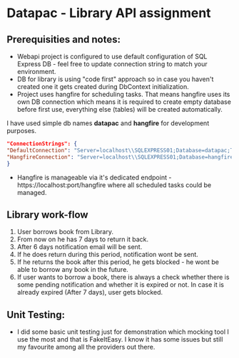 # Datapac - Library API assignment

## Prerequisities and notes:

 - Webapi project is configured to use default configuration of SQL Express DB - feel free to update connection string to match your environment.
 - DB for library is using "code first" approach so in case you haven't created one it gets created during DbContext initialization.
 - Project uses hangfire for scheduling tasks. That means hangfire uses its own DB connection which means it is required to create empty database before first use, everything else (tables) will be created automatically.

I have used simple db names **datapac** and **hangfire** for development purposes.

   ```json
 "ConnectionStrings": {
   "DefaultConnection": "Server=localhost\\SQLEXPRESS01;Database=datapac;Trusted_Connection=True;TrustServerCertificate=True;",
   "HangfireConnection": "Server=localhost\\SQLEXPRESS01;Database=hangfire;Trusted_Connection=True;TrustServerCertificate=True;"
 }
```

 - Hangfire is manageable via it's dedicated endpoint - https://localhost:port/hangfire where all scheduled tasks could be managed.

## Library work-flow

 1. User borrows book from Library. 
 2. From now on he has 7 days to return it back.
 3. After 6 days notification email will be sent.
 4. If he does return during this period, notification wont be sent.
 5. If he returns the book after this period, he gets blocked - he wont be able to borrow any book in the future.
 6. If user wants to borrow a book, there is always a check whether there is some pending notification and whether it is expired or not. In case it is already expired (After 7 days), user gets blocked.

## Unit Testing:

 - I did some basic unit testing just for demonstration which mocking tool I use the most and that is FakeItEasy. I know it has some issues but still my favourite among all the providers out there.